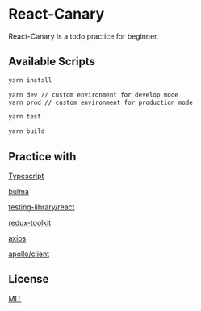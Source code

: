 # React-Canary 

React-Canary is a todo practice for beginner.

## Available Scripts


```bash
yarn install

yarn dev // custom environment for develop mode
yarn prod // custom environment for production mode

yarn test 

yarn build
```

## Practice with
[Typescript](https://create-react-app.dev/docs/documentation-intro)

[bulma](https://bulma.io/documentation/overview/start/)

[testing-library/react](https://testing-library.com/docs/react-testing-library/intro/)

[redux-toolkit](https://redux-toolkit.js.org/) 

[axios](https://github.com/axios/axios) 

[apollo/client](https://www.apollographql.com/docs/react/)



## License
[MIT](https://choosealicense.com/licenses/mit/)